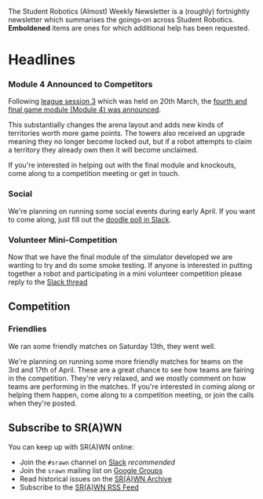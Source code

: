 The Student Robotics (Almost) Weekly Newsletter is a (roughly) fortnightly newsletter which summarises the goings‐on across Student Robotics. **Emboldened** items are ones for which additional help has been requested.

# Headlines

### Module 4 Announced to Competitors

Following [league session 3](https://studentrobotics.org/news/2021-03-20-sr2021-third-league-sessions/) which was held on 20th March, the [fourth and final game module (Module 4) was announced](https://studentrobotics.org/docs/resources/2021/rulebook.html).

This substantially changes the arena layout and adds new kinds of territories worth more game points. The towers also received an upgrade meaning they no longer become locked out, but if a robot attempts to claim a territory they already own then it will become unclaimed.

If you're interested in helping out with the final module and knockouts, come along to a competition meeting or get in touch.

### Social

We're planning on running some social events during early April. If you want to come along, just fill out the [doodle poll in Slack](studentrobotics.slack.com/archives/CF94T25GU/p1616619850002200). 

### Volunteer Mini-Competition

Now that we have the final module of the simulator developed we are wanting to try and do some smoke testing. If anyone is interested in putting together a robot and participating in a mini volunteer competition please reply to the [Slack thread](https://studentrobotics.slack.com/archives/C0EEJ0ASY/p1616619905004500)

## Competition

### Friendlies

We ran some friendly matches on Saturday 13th, they went well.

We're planning on running some more friendly matches for teams on the 3rd and 17th of April. These are a great chance to see how teams are fairing in the competition. They're very relaxed, and we mostly comment on how teams are performing in the matches. If you're interested in coming along or helping them happen, come along to a competition meeting, or join the calls when they're posted.

## Subscribe to SR(A)WN

You can keep up with SR(A)WN online:

- Join the `#srawn` channel on [Slack](https://app.slack.com/client/T0EEPF1LH/C01GBT8NMSN) _recommended_
- Join the `srawn` mailing list on [Google Groups](https://groups.google.com/g/srawn)
- Read historical issues on the [SR(A)WN Archive](https://studentrobotics.org/srawn)
- Subscribe to the [SR(A)WN RSS Feed](https://studentrobotics.org/srawn/rss.xml)
